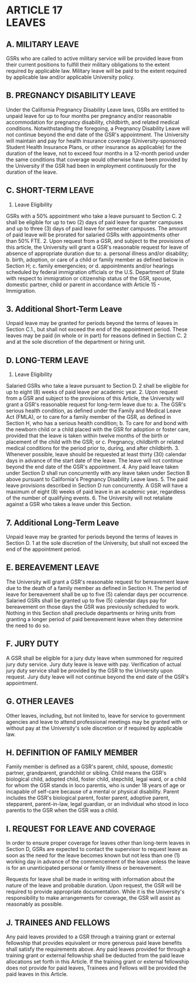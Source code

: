 ---
---
# ARTICLE 17 <br> LEAVES 

## A. MILITARY LEAVE

GSRs who are called to active military service will be provided leave from their current positions to fulfill their military obligations to the extent required by applicable law. Military leave will be paid to the extent required by applicable law and/or applicable University policy.

## B. PREGNANCY DISABILITY LEAVE

Under the California Pregnancy Disability Leave laws, GSRs are entitled to unpaid leave for up to four months per pregnancy and/or reasonable accommodation for pregnancy disability, childbirth, and related medical conditions. Notwithstanding the foregoing, a Pregnancy Disability Leave will not continue beyond the end date of the GSR's appointment. The University will maintain and pay for health insurance coverage (University-sponsored Student Health Insurance Plans, or other insurance as applicable) for the duration of the leave, not to exceed four months in a 12-month period under the same conditions that coverage would otherwise have been provided by the University if the GSR had been in employment continuously for the duration of the leave.

## C. SHORT-TERM LEAVE

1. Leave Eligibility

GSRs with a $50 \%$ appointment who take a leave pursuant to Section C. 2 shall be eligible for up to two (2) days of paid leave for quarter campuses and up to three (3) days of paid leave for semester campuses. The amount of paid leave will be prorated for salaried GSRs with appointments other than $50 \%$ FTE.
2. Upon request from a GSR, and subject to the provisions of this article, the University will grant a GSR's reasonable request for leave of absence of appropriate duration due to:
a. personal illness and/or disability;
b. birth, adoption, or care of a child or family member as defined below in Section H;
c. family emergencies; or
d. appointments and/or hearings scheduled by federal immigration officials or the U.S. Department of State with respect to immigration
or citizenship status of the GSR, spouse, domestic partner, child or parent in accordance with Article 15 - Immigration.

## 3. Additional Short-Term Leave

Unpaid leave may be granted for periods beyond the terms of leaves in Section C.1., but shall not exceed the end of the appointment period. These leaves may be paid (in whole or in part) for reasons defined in Section C. 2 and at the sole discretion of the department or hiring unit.

## D. LONG-TERM LEAVE

1. Leave Eligibility

Salaried GSRs who take a leave pursuant to Section D. 2 shall be eligible for up to eight (8) weeks of paid leave per academic year.
2. Upon request from a GSR and subject to the provisions of this Article, the University will grant a GSR's reasonable request for long-term leave due to:
a. The GSR's serious health condition, as defined under the Family and Medical Leave Act (FMLA), or to care for a family member of the GSR, as defined in Section H, who has a serious health condition;
b. To care for and bond with the newborn child or a child placed with the GSR for adoption or foster care, provided that the leave is taken within twelve months of the birth or placement of the child with the GSR; or
c. Pregnancy, childbirth or related medical conditions for the period prior to, during, and after childbirth.
3. Whenever possible, leave should be requested at least thirty (30) calendar days in advance of the start date of the leave. The leave will not continue beyond the end date of the GSR's appointment.
4. Any paid leave taken under Section D shall run concurrently with any leave taken under Section B above pursuant to California's Pregnancy Disability Leave laws.
5. The paid leave provisions described in Section D run concurrently. A GSR will have a maximum of eight (8) weeks of paid leave in an academic year, regardless of the number of qualifying events.
6. The University will not retaliate against a GSR who takes a leave under this Section.

## 7. Additional Long-Term Leave

Unpaid leave may be granted for periods beyond the terms of leaves in Section D. 1 at the sole discretion of the University, but shall not exceed the end of the appointment period.

## E. BEREAVEMENT LEAVE

The University will grant a GSR's reasonable request for bereavement leave due to the death of a family member as defined in Section H. The period of leave for bereavement shall be up to five (5) calendar days per occurrence. Salaried GSRs shall be granted up to five (5) calendar days pay for bereavement on those days the GSR was previously scheduled to work. Nothing in this Section shall preclude departments or hiring units from granting a longer period of paid bereavement leave when they determine the need to do so.

## F. JURY DUTY

A GSR shall be eligible for a jury duty leave when summoned for required jury duty service. Jury duty leave is leave with pay. Verification of actual jury duty service shall be provided by the GSR to the University upon request. Jury duty leave will not continue beyond the end date of the GSR's appointment.

## G. OTHER LEAVES

Other leaves, including, but not limited to, leave for service to government agencies and leave to attend professional meetings may be granted with or without pay at the University's sole discretion or if required by applicable law.

## H. DEFINITION OF FAMILY MEMBER

Family member is defined as a GSR's parent, child, spouse, domestic partner, grandparent, grandchild or sibling. Child means the GSR's biological child, adopted child, foster child, stepchild, legal ward, or a child for whom the GSR stands in loco parentis, who is under 18 years of age or incapable of self-care because of a mental or physical disability. Parent includes the GSR's biological parent, foster parent, adoptive parent, stepparent, parent-in-law, legal guardian, or an individual who stood in loco parentis to the GSR when the GSR was a child.

## I. REQUEST FOR LEAVE AND COVERAGE

In order to ensure proper coverage for leaves other than long-term leaves in Section D, GSRs are expected to contact the supervisor to request leave as soon
as the need for the leave becomes known but not less than one (1) working day in advance of the commencement of the leave unless the leave is for an unanticipated personal or family illness or bereavement.

Requests for leave shall be made in writing with information about the nature of the leave and probable duration. Upon request, the GSR will be required to provide appropriate documentation. While it is the University's responsibility to make arrangements for coverage, the GSR will assist as reasonably as possible.

## J. TRAINEES AND FELLOWS

Any paid leaves provided to a GSR through a training grant or external fellowship that provides equivalent or more generous paid leave benefits shall satisfy the requirements above. Any paid leaves provided for through a training grant or external fellowship shall be deducted from the paid leave allocations set forth in this Article. If the training grant or external fellowship does not provide for paid leaves, Trainees and Fellows will be provided the paid leaves in this Article.

